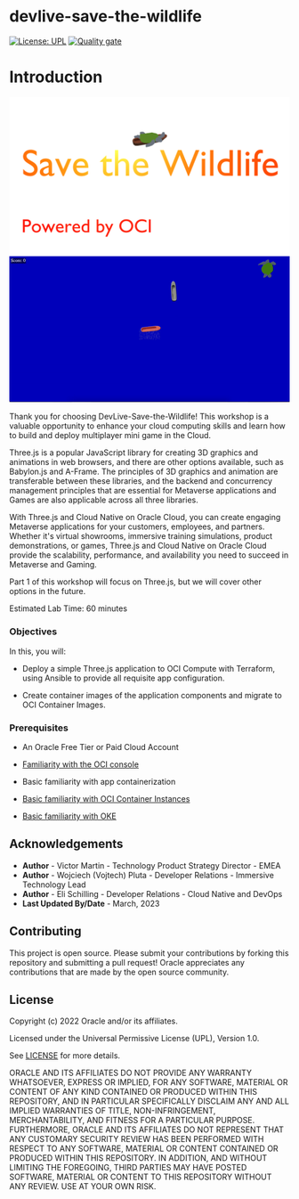 # devlive-save-the-wildlife

[![License: UPL](https://img.shields.io/badge/license-UPL-green)](https://img.shields.io/badge/license-UPL-green) [![Quality gate](https://sonarcloud.io/api/project_badges/quality_gate?project=oracle-devrel_devlive-save-the-wildlife)](https://sonarcloud.io/dashboard?id=oracle-devrel_devlive-save-the-wildlife)

# Introduction
![Game](images/logoPlusOCI.png)
![Game](images/stwl.gif)

Thank you for choosing DevLive-Save-the-Wildlife! This workshop is a valuable opportunity to enhance your cloud computing skills and learn how to build and deploy multiplayer mini game in the Cloud. 

Three.js is a popular JavaScript library for creating 3D graphics and animations in web browsers, and there are other options available, such as Babylon.js and A-Frame. The principles of 3D graphics and animation are transferable between these libraries, and the backend and concurrency management principles that are essential for Metaverse applications and Games are also applicable across all three libraries. 

With Three.js and Cloud Native on Oracle Cloud, you can create engaging Metaverse applications for your customers, employees, and partners. Whether it's virtual showrooms, immersive training simulations, product demonstrations, or games, Three.js and Cloud Native on Oracle Cloud provide the scalability, performance, and availability you need to succeed in Metaverse and Gaming.

Part 1 of this workshop will focus on Three.js, but we will cover other options in the future.

Estimated Lab Time: 60 minutes

### Objectives
In this, you will:

* Deploy a simple Three.js application to OCI Compute with Terraform, using Ansible to provide all requisite app configuration.

* Create container images of the application components and migrate to OCI Container Images.

### Prerequisites

* An Oracle Free Tier or Paid Cloud Account
* [Familiarity with the OCI console](https://docs.us-phoenix-1.oraclecloud.com/Content/GSG/Concepts/console.htm)

* Basic familiarity with app containerization

* [Basic familiarity with OCI Container Instances](https://www.oracle.com/cloud/cloud-native/container-instances/)

* [Basic familiarity with OKE](https://www.oracle.com/cloud/cloud-native/container-engine-kubernetes/)

## Acknowledgements

* **Author** - Victor Martin - Technology Product Strategy Director - EMEA
* **Author** - Wojciech (Vojtech) Pluta - Developer Relations - Immersive Technology Lead
* **Author** - Eli Schilling - Developer Relations - Cloud Native and DevOps
* **Last Updated By/Date** - March, 2023

## Contributing
This project is open source.  Please submit your contributions by forking this repository and submitting a pull request!  Oracle appreciates any contributions that are made by the open source community.

## License
Copyright (c) 2022 Oracle and/or its affiliates.

Licensed under the Universal Permissive License (UPL), Version 1.0.

See [LICENSE](LICENSE) for more details.

ORACLE AND ITS AFFILIATES DO NOT PROVIDE ANY WARRANTY WHATSOEVER, EXPRESS OR IMPLIED, FOR ANY SOFTWARE, MATERIAL OR CONTENT OF ANY KIND CONTAINED OR PRODUCED WITHIN THIS REPOSITORY, AND IN PARTICULAR SPECIFICALLY DISCLAIM ANY AND ALL IMPLIED WARRANTIES OF TITLE, NON-INFRINGEMENT, MERCHANTABILITY, AND FITNESS FOR A PARTICULAR PURPOSE.  FURTHERMORE, ORACLE AND ITS AFFILIATES DO NOT REPRESENT THAT ANY CUSTOMARY SECURITY REVIEW HAS BEEN PERFORMED WITH RESPECT TO ANY SOFTWARE, MATERIAL OR CONTENT CONTAINED OR PRODUCED WITHIN THIS REPOSITORY. IN ADDITION, AND WITHOUT LIMITING THE FOREGOING, THIRD PARTIES MAY HAVE POSTED SOFTWARE, MATERIAL OR CONTENT TO THIS REPOSITORY WITHOUT ANY REVIEW. USE AT YOUR OWN RISK. 